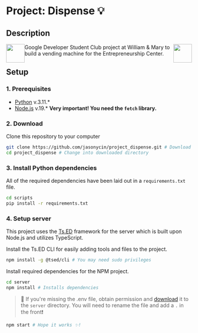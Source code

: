 # Project: Dispense 💡
## Description
<img style="float: right;" height="50px" src="https://user-images.githubusercontent.com/65508654/221480772-26c8019f-c43c-4d5f-9e2f-04e259098924.png"> <img style="float: left;" height="50px" src="https://user-images.githubusercontent.com/65508654/221481520-8f30ef59-9671-402d-b4d2-5ee2b4b41420.png">

Google Developer Student Club project at William & Mary to build a vending machine for the Entrepreneurship Center.

## Setup
### 1. Prerequisites
* [Python](https://www.python.org/downloads/) v.3.11.*
* [Node.js](https://nodejs.org/en/) v.19.* **Very important! You need the `fetch` library.** 

### 2. Download
Clone this repository to your computer
```Bash
git clone https://github.com/jasonycin/project_dispense.git # Download files
cd project_dispense # Change into downloaded directory
```

### 3. Install Python dependencies
All of the required dependencies have been laid out in a `requirements.txt` file.
```Bash
cd scripts
pip install -r requirements.txt
```

### 4. Setup server
This project uses the [Ts.ED](https://tsed.io/) framework for the server which is built upon Node.js and utilizes TypeScript.  

Install the Ts.ED CLI for easily adding tools and files to the project.
```Bash
npm install -g @tsed/cli # You may need sudo privileges
```
Install required dependencies for the NPM project.
```Bash
cd server
npm install # Installs dependencies
```
> 🚨 If you're missing the .env file, obtain permission and [download](https://drive.google.com/file/d/1-tLHlH-VEuKWzolH9jh_zLcyXtPzguAI/view?usp=share_link) it to the `server` directory. You will need to rename the file and add a `.` in the front❗️
```Bash
npm start # Hope it works ✨!
```
